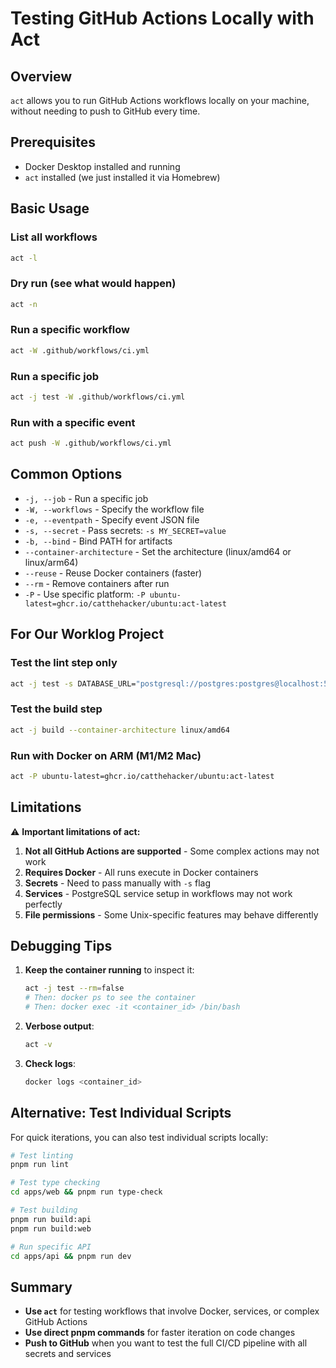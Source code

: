 # Testing GitHub Actions Locally with Act

## Overview

`act` allows you to run GitHub Actions workflows locally on your machine, without needing to push to GitHub every time.

## Prerequisites

- Docker Desktop installed and running
- `act` installed (we just installed it via Homebrew)

## Basic Usage

### List all workflows
```bash
act -l
```

### Dry run (see what would happen)
```bash
act -n
```

### Run a specific workflow
```bash
act -W .github/workflows/ci.yml
```

### Run a specific job
```bash
act -j test -W .github/workflows/ci.yml
```

### Run with a specific event
```bash
act push -W .github/workflows/ci.yml
```

## Common Options

- `-j, --job` - Run a specific job
- `-W, --workflows` - Specify the workflow file
- `-e, --eventpath` - Specify event JSON file
- `-s, --secret` - Pass secrets: `-s MY_SECRET=value`
- `-b, --bind` - Bind PATH for artifacts
- `--container-architecture` - Set the architecture (linux/amd64 or linux/arm64)
- `--reuse` - Reuse Docker containers (faster)
- `--rm` - Remove containers after run
- `-P` - Use specific platform: `-P ubuntu-latest=ghcr.io/catthehacker/ubuntu:act-latest`

## For Our Worklog Project

### Test the lint step only
```bash
act -j test -s DATABASE_URL="postgresql://postgres:postgres@localhost:5432/worklog_test" --container-architecture linux/amd64
```

### Test the build step
```bash
act -j build --container-architecture linux/amd64
```

### Run with Docker on ARM (M1/M2 Mac)
```bash
act -P ubuntu-latest=ghcr.io/catthehacker/ubuntu:act-latest
```

## Limitations

⚠️ **Important limitations of act:**

1. **Not all GitHub Actions are supported** - Some complex actions may not work
2. **Requires Docker** - All runs execute in Docker containers
3. **Secrets** - Need to pass manually with `-s` flag
4. **Services** - PostgreSQL service setup in workflows may not work perfectly
5. **File permissions** - Some Unix-specific features may behave differently

## Debugging Tips

1. **Keep the container running** to inspect it:
   ```bash
   act -j test --rm=false
   # Then: docker ps to see the container
   # Then: docker exec -it <container_id> /bin/bash
   ```

2. **Verbose output**:
   ```bash
   act -v
   ```

3. **Check logs**:
   ```bash
   docker logs <container_id>
   ```

## Alternative: Test Individual Scripts

For quick iterations, you can also test individual scripts locally:

```bash
# Test linting
pnpm run lint

# Test type checking
cd apps/web && pnpm run type-check

# Test building
pnpm run build:api
pnpm run build:web

# Run specific API
cd apps/api && pnpm run dev
```

## Summary

- **Use `act`** for testing workflows that involve Docker, services, or complex GitHub Actions
- **Use direct pnpm commands** for faster iteration on code changes
- **Push to GitHub** when you want to test the full CI/CD pipeline with all secrets and services

